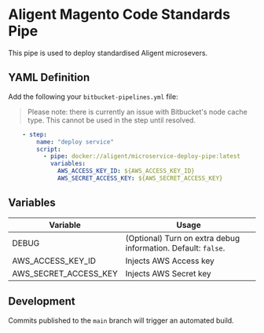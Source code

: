# Aligent Magento Code Standards Pipe

This pipe is used to deploy standardised Aligent microsevers.

## YAML Definition

Add the following your `bitbucket-pipelines.yml` file:
> Please note: there is currently an issue with Bitbucket's node cache type. This cannot be used in the step until resolved.

```yaml
    - step:
        name: "deploy service"
        script:
          - pipe: docker://aligent/microservice-deploy-pipe:latest
            variables:
              AWS_ACCESS_KEY_ID: ${AWS_ACCESS_KEY_ID}
              AWS_SECRET_ACCESS_KEY: ${AWS_SECRET_ACCESS_KEY}

```
## Variables

| Variable              | Usage                                                       |
| --------------------- | ----------------------------------------------------------- |
| DEBUG                 | (Optional) Turn on extra debug information. Default: `false`. |
| AWS_ACCESS_KEY_ID     | Injects AWS Access key |
| AWS_SECRET_ACCESS_KEY | Injects AWS Secret key |

## Development

Commits published to the `main` branch  will trigger an automated build.
